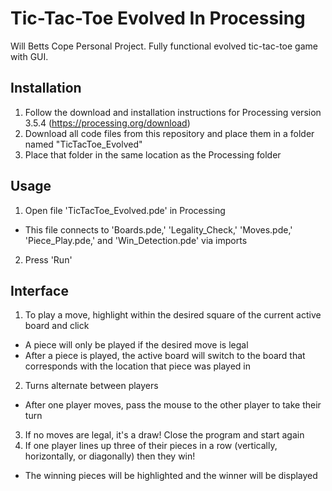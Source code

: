 # Tic-Tac-Toe Evolved In Processing
Will Betts Cope Personal Project. Fully functional evolved tic-tac-toe game with GUI.

## Installation
1. Follow the download and installation instructions for Processing version 3.5.4 (https://processing.org/download)
2. Download all code files from this repository and place them in a folder named "TicTacToe_Evolved"
3. Place that folder in the same location as the Processing folder

## Usage
1. Open file 'TicTacToe_Evolved.pde' in Processing
  - This file connects to 'Boards.pde,' 'Legality_Check,' 'Moves.pde,' 'Piece_Play.pde,' and 'Win_Detection.pde' via imports
2. Press 'Run'

## Interface 
1. To play a move, highlight within the desired square of the current active board and click
  - A piece will only be played if the desired move is legal
  - After a piece is played, the active board will switch to the board that corresponds with the location that piece was played in
2. Turns alternate between players
  - After one player moves, pass the mouse to the other player to take their turn
3. If no moves are legal, it's a draw! Close the program and start again
4. If one player lines up three of their pieces in a row (vertically, horizontally, or diagonally) then they win!
  - The winning pieces will be highlighted and the winner will be displayed
